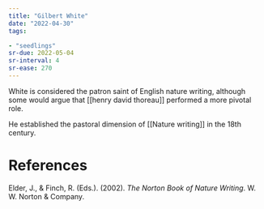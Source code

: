 ```yaml
---
title: "Gilbert White"
date: "2022-04-30"
tags:

- "seedlings"
sr-due: 2022-05-04
sr-interval: 4
sr-ease: 270
---
```


White is considered the patron saint of English nature writing, although some would argue that [[henry david thoreau]] performed a more pivotal role.

He established the pastoral dimension of [[Nature writing]] in the 18th century.

# References

Elder, J., & Finch, R. (Eds.). (2002). _The Norton Book of Nature Writing_. W. W. Norton & Company.
